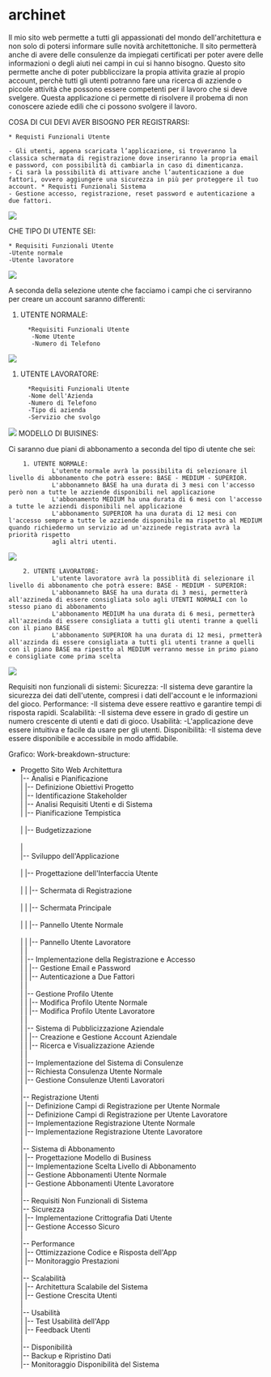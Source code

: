 # archinet

Il mio sito web permette a tutti gli appassionati del mondo dell'architettura e non solo di potersi informare sulle novità architettoniche. Il sito permetterà anche di avere delle consulenze da impiegati certificati per poter avere delle informazioni o degli aiuti nei campi in cui si hanno bisogno.
Questo sito permette anche di poter pubbliccizare la propia attivita grazie al propio account, perchè tutti gli utenti potranno fare una ricerca di azziende o piccole attività che possono essere competenti per il lavoro che si deve svelgere. 
Questa applicazione ci permette di risolvere il probema di non conoscere aziede edili che ci possono svolgere il lavoro. 

COSA DI CUI DEVI AVER BISOGNO PER REGISTRARSI:

    * Requisti Funzionali Utente

    - Gli utenti, appena scaricata l’applicazione, si troveranno la classica schermata di registrazione dove inseriranno la propria email e password, con possibilità di cambiarla in caso di dimenticanza.
    - Ci sarà la possibilità di attivare anche l’autenticazione a due fattori, ovvero aggiungere una sicurezza in più per proteggere il tuo account. * Requisti Funzionali Sistema
    - Gestione accesso, registrazione, reset password e autenticazione a due fattori.

<img src="http://yuml.me/diagram/scruffy/usecase/[UTENTE]-(Registrazione),(Registrazione)<(Autenticazione a Due Fattori)">

CHE TIPO DI UTENTE SEI:

    * Requisiti Funzionali Utente
    -Utente normale
    -Utente lavoratore

<img src="http://yuml.me/diagram/scruffy/usecase/[UTENTE]-(Accesso),(Utente Normale)^(Accesso),(Accesso Lavoratore)^(Accesso)">

A seconda della selezione utente che facciamo i campi che ci serviranno per creare un account saranno differenti:
1. UTENTE NORMALE:

         *Requisiti Funzionali Utente
          -Nome Utente
          -Numero di Telefono

<img src="http://yuml.me/diagram/scruffy/usecase/[UTENTE]-(Accesso),(Utente Normale)^(Accesso),(Utente Normale)>(Nome Utente),(Utente Normale)>(Numero Telefono)">
     
 1. UTENTE LAVORATORE:

          *Requisiti Funzionali Utente
          -Nome dell'Azienda
          -Numero di Telefono
          -Tipo di azienda
          -Servizio che svolgo

<img src="http://yuml.me/diagram/scruffy/usecase/[UTENTE]-(Accesso),(Utente Lavoratore)^(Accesso),(Utente Lavoratore)>(Nome dell'Azienda),(Utente Lavoratore)>(Numero di Telefono),(Utente Lavoratore)>(Tipo di Azzienda),(Utente Lavoratore)>(Servizio che Svolgono)">
MODELLO DI BUISINES:

Ci saranno due piani di abbonamento a seconda del tipo di utente che sei:
         
        1. UTENTE NORMALE:
                L'utente normale avrà la possibilita di selezionare il livello di abbonamento che potrà essere: BASE - MEDIUM - SUPERIOR.
                L'abbonamneto BASE ha una durata di 3 mesi con l'accesso però non a tutte le azziende disponibili nel applicazione
                L'abbonamento MEDIUM ha una durata di 6 mesi con l'accesso a tutte le azziendi disponibili nel applicazione
                L'abbonamento SUPERIOR ha una durata di 12 mesi con l'accesso sempre a tutte le azziende disponibile ma rispetto al MEDIUM quando richiedermo un servizio ad un'azzinede registrata avrà la priorità rispetto
                agli altri utenti.
 <img src="http://yuml.me/diagram/scruffy/usecase/[Utente]-(Accesso),(Accesso)<(Abbonamenti),(Abbonamenti)>(Paga),(Abbonamenti)>(Scegliere Abbonamento),(Abbonamenti)>(Aggiungere Carta),[Banca]-(Elaborazione),(Elaborazione)>(Invio Risultato di Conferma),[Sistema]-(Attivazione Abbonamento)">               


        2. UTENTE LAVORATORE:
                L'utente lavoratore avrà la possiblità di selezionare il livello di abbonamento che potrà essere: BASE - MEDIUM - SUPERIOR:
                L'abbonamneto BASE ha una durata di 3 mesi, permetterà all'azzineda di essere consigliata solo agli UTENTI NORMALI con lo stesso piano di abbonamento
                L'abbonamento MEDIUM ha una durata di 6 mesi, permetterà all'azzeinda di essere consigliata a tutti gli utenti tranne a quelli con il piano BASE
                L'abbonamento SUPERIOR ha una durata di 12 mesi, prmetterà all'azzinda di essere consigliata a tutti gli utenti tranne a quelli con il piano BASE ma ripestto al MEDIUM verranno messe in primo piano e consigliate come prima scelta

<img src="http://yuml.me/diagram/scruffy/usecase/[Utente]-(Accesso),(Accesso)<(Abbonamenti),(Abbonamenti)>(Paga),(Abbonamenti)>(Scegliere Abbonamento),(Abbonamenti)>(Aggiungere Carta),[Banca]-(Elaborazione),(Elaborazione)>(Invio Risultato di Conferma),[Sistema]-(Attivazione Abbonamento)">


   Requisiti non funzionali di sistemi:
         Sicurezza:
            -Il sistema deve garantire la sicurezza dei dati dell'utente, compresi i dati dell'account e le informazioni del gioco.
         Performance:
            -Il sistema deve essere reattivo e garantire tempi di risposta rapidi.
         Scalabilità:
            -Il sistema deve essere in grado di gestire un numero crescente di utenti e dati di gioco.
         Usabilità:
            -L'applicazione deve essere intuitiva e facile da usare per gli utenti.
         Disponibilità:
            -Il sistema deve essere disponibile e accessibile in modo affidabile.


   Grafico: Work-breakdown-structure:
   
 - Progetto Sito Web Architettura<br>
  |-- Analisi e Pianificazione<br>
  |   |-- Definizione Obiettivi Progetto<br>
  |   |-- Identificazione Stakeholder<br>
  |   |-- Analisi Requisiti Utenti e di Sistema<br>
  |   |-- Pianificazione Tempistica<br>  
  |   |-- Budgetizzazione<br>  
  |   <br>
  |-- Sviluppo dell'Applicazione<br>  
  |   |-- Progettazione dell'Interfaccia Utente<br>  
  |   |   |-- Schermata di Registrazione<br>  
  |   |   |-- Schermata Principale<br>  
  |   |   |-- Pannello Utente Normale<br>  
  |   |   |-- Pannello Utente Lavoratore<br>
  |   |<br>
  |   |-- Implementazione della Registrazione e Accesso<br> 
  |   |   |-- Gestione Email e Password<br>
  |   |   |-- Autenticazione a Due Fattori<br> 
  |   |<br>
  |   |-- Gestione Profilo Utente<br>
  |   |   |-- Modifica Profilo Utente Normale<br>
  |   |   |-- Modifica Profilo Utente Lavoratore<br>
  |   |<br>
  |   |-- Sistema di Pubblicizzazione Aziendale<br>
  |   |   |-- Creazione e Gestione Account Aziendale<br>
  |   |   |-- Ricerca e Visualizzazione Aziende<br>
  |   |<br>
  |   |-- Implementazione del Sistema di Consulenze<br>
  |       |-- Richiesta Consulenza Utente Normale<br>
  |       |-- Gestione Consulenze Utenti Lavoratori<br>
  |<br>
  |-- Registrazione Utenti<br>
  |   |-- Definizione Campi di Registrazione per Utente Normale<br>
  |   |-- Definizione Campi di Registrazione per Utente Lavoratore<br>
  |   |-- Implementazione Registrazione Utente Normale<br>
  |   |-- Implementazione Registrazione Utente Lavoratore<br>
  |<br>
  |-- Sistema di Abbonamento<br>
  |   |-- Progettazione Modello di Business<br>
  |   |-- Implementazione Scelta Livello di Abbonamento<br>
  |   |-- Gestione Abbonamenti Utente Normale<br>
  |   |-- Gestione Abbonamenti Utente Lavoratore<br>
  |<br>
  |-- Requisiti Non Funzionali di Sistema<br>
      |-- Sicurezza<br>
      |   |-- Implementazione Crittografia Dati Utente<br>
      |   |-- Gestione Accesso Sicuro<br>
      |<br>
      |-- Performance<br>
      |   |-- Ottimizzazione Codice e Risposta dell'App<br>
      |   |-- Monitoraggio Prestazioni<br>
      |<br>
      |-- Scalabilità<br>
      |   |-- Architettura Scalabile del Sistema<br>
      |   |-- Gestione Crescita Utenti<br>
      |<br>
      |-- Usabilità<br>
      |   |-- Test Usabilità dell'App<br>
      |   |-- Feedback Utenti<br>
      |<br>
      |-- Disponibilità<br>
          |-- Backup e Ripristino Dati<br>
          |-- Monitoraggio Disponibilità del Sistema<br>

